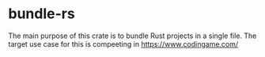 # bundle-rs
The main purpose of this crate is to bundle Rust projects in a single file.
The target use case for this is compeeting in https://www.codingame.com/
